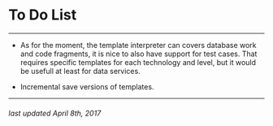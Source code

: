 # To Do List
- - -

* As for the moment, the template interpreter can covers database work and code fragments, it is nice to also have support for test cases. That requires specific templates for each technology and level, but it would be usefull at least for data services.

* Incremental save versions of templates.
- - -
###### last updated April 8th, 2017

